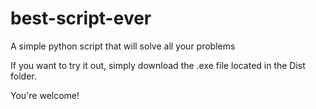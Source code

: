 # best-script-ever

A simple python script that will solve all your problems

If you want to try it out, simply download the .exe file located in the Dist folder.

You're welcome!
